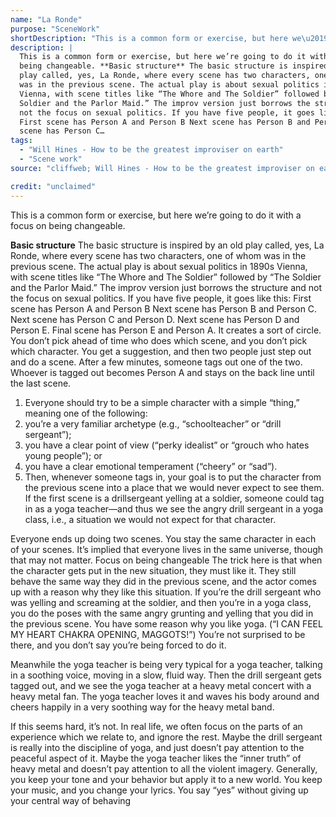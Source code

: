 ```yaml
---
name: "La Ronde"
purpose: "SceneWork"
shortDescription: "This is a common form or exercise, but here we\u2019re going to do it with a focus on being changeable."
description: |
  This is a common form or exercise, but here we’re going to do it with a focus on
  being changeable. **Basic structure** The basic structure is inspired by an old
  play called, yes, La Ronde, where every scene has two characters, one of whom
  was in the previous scene. The actual play is about sexual politics in 1890s
  Vienna, with scene titles like “The Whore and The Soldier” followed by “The
  Soldier and the Parlor Maid.” The improv version just borrows the structure and
  not the focus on sexual politics. If you have five people, it goes like this:
  First scene has Person A and Person B Next scene has Person B and Person C. Next
  scene has Person C…
tags:
  - "Will Hines - How to be the greatest improviser on earth"
  - "Scene work"
source: "cliffweb; Will Hines - How to be the greatest improviser on earth"

credit: "unclaimed"
---
```


This is a common form or exercise, but here we’re going to do it with a focus on being changeable.

**Basic structure**
The basic structure is inspired by an old play called, yes, La Ronde, where every scene has two characters, one of whom was in the previous scene. The actual play is about sexual politics in 1890s Vienna, with scene titles like “The Whore and The Soldier” followed by “The Soldier and the Parlor Maid.” The improv version just borrows the structure and not the focus on sexual politics. If you have five people, it goes like this:
First scene has Person A and Person B
Next scene has Person B and Person C.
Next scene has Person C and Person D.
Next scene has Person D and Person E.
Final scene has Person E and Person A.
It creates a sort of circle.
You don’t pick ahead of time who does which scene, and you don’t pick which character. You get a suggestion, and then two people just step out and do a scene. After a few minutes, someone tags out one of the two. Whoever is tagged out becomes Person A and stays on the back line until the last scene.

1. Everyone should try to be a simple character with a simple “thing,” meaning one of the following:
2. you’re a very familiar archetype (e.g., “schoolteacher” or “drill sergeant”);
3. you have a clear point of view (“perky idealist” or “grouch who hates young people”);
or
4. you have a clear emotional temperament (“cheery” or “sad”).
5. Then, whenever someone tags in, your goal is to put the character from the previous scene into a place that we would never expect to see them. If the first scene is a drillsergeant yelling at a soldier, someone could tag in as a yoga teacher—and thus we see the angry drill sergeant in a yoga class, i.e., a situation we would not expect for that character.

Everyone ends up doing two scenes. You stay the same character in each of your scenes. It’s implied that everyone lives in the same universe, though that may not matter. Focus on being changeable The trick here is that when the character gets put in the new situation, they must like it. They still behave the same way they did in the previous scene, and the actor comes up with a reason why they like this situation. If you’re the drill sergeant who was yelling and screaming at the soldier, and then you’re in a yoga class, you do the poses with the same angry grunting and yelling that you did in the previous scene. You have some reason why you like yoga. (“I CAN FEEL MY HEART CHAKRA OPENING, MAGGOTS!”) You’re not surprised to be there, and you don’t say you’re being forced to do it.

Meanwhile the yoga teacher is being very typical for a yoga teacher, talking in a soothing voice, moving in a slow, fluid way. Then the drill sergeant gets tagged out, and we see the yoga teacher at a heavy metal concert with a heavy metal fan. The yoga teacher loves it and waves his body around and cheers happily in a very soothing way for the heavy metal band.

If this seems hard, it’s not. In real life, we often focus on the parts of an experience which we relate to, and ignore the rest. Maybe the drill sergeant is really into the discipline of yoga, and just doesn’t pay attention to the peaceful aspect of it. Maybe the yoga teacher likes the “inner truth” of heavy metal and doesn’t pay attention to all the violent imagery.
Generally, you keep your tone and your behavior but apply it to a new world. You keep your music, and you change your lyrics. You say “yes” without giving up your central way of behaving
